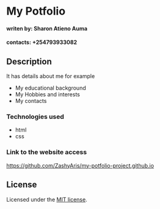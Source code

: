 # My Potfolio

#### writen by: Sharon Atieno Auma
#### contacts: +254793933082

## Description
It has details about me for example 
* My educational background 
* My Hobbies and interests 
* My contacts
### Technologies used
* html
* css
### Link to the website access
 https://github.com/ZashyAris/my-potfolio-project.github.io
## License
Licensed under the  [MIT license](LICENSE).

